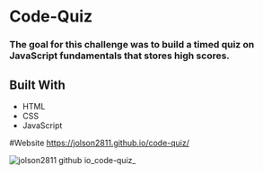 # Code-Quiz

### The goal for this challenge was to build a timed quiz on JavaScript fundamentals that stores high scores.

## Built With
* HTML
* CSS
* JavaScript

#Website
https://jolson2811.github.io/code-quiz/

![jolson2811 github io_code-quiz_](https://user-images.githubusercontent.com/96886608/156961494-9bbc71f8-0be5-40f3-909f-66d4672d9b5a.png)
